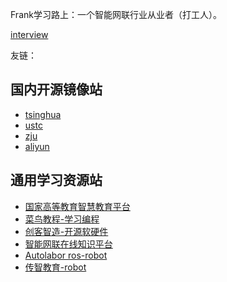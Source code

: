 Frank学习路上：一个智能网联行业从业者（打工人）。

[interview](./Other/interview.md)

友链：

## 国内开源镜像站

  - [tsinghua](https://mirrors.tuna.tsinghua.edu.cn/)
  - [ustc](http://mirrors.ustc.edu.cn/)
  - [zju](http://mirrors.zju.edu.cn/)
  - [aliyun](http://mirrors.aliyun.com/)

## 通用学习资源站

- [国家高等教育智慧教育平台](https://higher.smartedu.cn/)
- [菜鸟教程-学习编程](https://www.runoob.com/)
- [创客智造-开源软硬件](https://www.ncnynl.com/)
- [智能网联在线知识平台](https://www.cae-edu.com/)
- [Autolabor ros-robot](http://www.autolabor.com.cn/book/ROSTutorials/)
- [传智教育-robot](https://robot.czxy.com/docs/)


